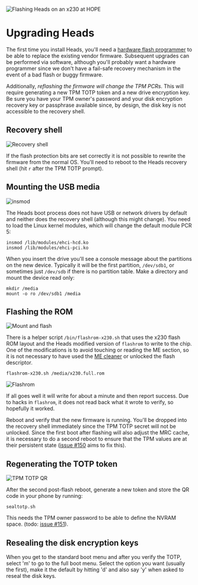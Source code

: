 ![Flashing Heads on an x230 at HOPE](https://pbs.twimg.com/media/CoKJhJHUkAA-MtS.jpg)

Upgrading Heads
===
The first time you install Heads, you'll need a
[hardware flash programmer](https://trmm.net/SPI_Flash) to be able to
replace the existing vendor firmware.  Subsequent upgrades can be
performed via software, although you'll probably want a hardware programmer
since we don't have a fail-safe recovery mechanism in the event of
a bad flash or buggy firmware.

Additionally, *reflashing the firmware will change the TPM PCRs*.
This will require generating a new TPM TOTP token and a new drive
encryption key.  Be sure you have your TPM owner's password and your
disk encryption recovery key or passphrase available since, by design,
the disk key is not accessible to the recovery shell.

Recovery shell
---
![Recovery shell](https://farm4.staticflickr.com/3703/32951200183_70b00f0a4a_z_d.jpg)

If the flash protection bits are set correctly it is not possible to
rewrite the firmware from the normal OS.  You'll need to reboot
to the Heads recovery shell (hit `r` after the TPM TOTP prompt).

Mounting the USB media
---
![insmod](https://farm4.staticflickr.com/3857/33607597312_3d31a74b6c_z_d.jpg)

The Heads boot process does not have USB or network drivers by default
and neither does the recovery shell (although this might change).
You need to load the Linux kernel modules, which will change the
default module PCR 5:

```
insmod /lib/modules/ehci-hcd.ko
insmod /lib/modules/ehci-pci.ko
```

When you insert the drive you'll see a console message about the partitions
on the new device.  Typically it will be the first partition, `/dev/sdb1`,
or sometimes just `/dev/sdb` if there is no partition table.  Make a
directory and mount the device read only:

```
mkdir /media
mount -o ro /dev/sdb1 /media
```

Flashing the ROM
---
![Mount and flash](https://farm3.staticflickr.com/2903/33723157616_9d0bee1317_z_d.jpg)

There is a helper script `/bin/flashrom-x230.sh` that uses the x230
flash ROM layout and the Heads modified version of `flashrom` to
write to the chip.  One of the modifications is to avoid touching or
reading the ME section, so it is not necessary to have used the
[ME cleaner](Clean-the-ME-firmware.md) or unlocked the flash descriptor.

```
flashrom-x230.sh /media/x230.full.rom
```

![Flashrom](https://farm3.staticflickr.com/2901/33607597262_07b2ea7004_z_d.jpg)

If all goes well it will write for about a minute and then report
success.  Due to hacks in `flashrom`, it does not read back what it
wrote to verify, so hopefully it worked.

Reboot and verify that the new firmware is running.  You'll be dropped
into the recovery shell immediately since the TPM TOTP secret will not
be unlocked.  Since the first boot after flashing will also adjust
the MRC cache, it is necessary to do a second reboot to ensure that
the TPM values are at their persistent state
([issue #150](https://github.com/osresearch/heads/issues/150) aims to fix this).


Regenerating the TOTP token
---
![TPM TOTP QR](https://farm3.staticflickr.com/2857/33635693261_88ddb3f024_z_d.jpg)

After the second post-flash reboot, generate a new token and store the
QR code in your phone by running:

```
sealtotp.sh
```

This needs the TPM owner password to be able to define the NVRAM space.
(todo: [issue #151](https://github.com/osresearch/heads/issues/151)).


Resealing the disk encryption keys
---
When you get to the standard boot menu and after you verify the TOTP, select 'm' to
go to the full boot menu.  Select the option you want (usually the first),
make it the default by hitting 'd' and also say 'y' when asked to reseal the disk keys.
